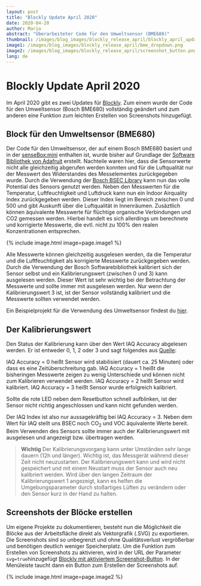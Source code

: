 ```yaml
---
layout: post
title: "Blockly Update April 2020"
date: 2020-04-20
author: Mario
abstract: "Überarbeiteter Code für den Umweltsensor (BME680)"
thumbnail: /images/blog_images/blockly_release_april/blockly_april_update.png
image1: /images/blog_images/blockly_release_april/bme_dropdown.png
image2: /images/blog_images/blockly_release_april/screenshot_button.png
lang: de
---
```

Blockly Update April 2020
============

Im April 2020 gibt es zwei Updates für [Blockly](https://blockly.sensebox.de). Zum einem wurde der Code für den Umweltsensor (Bosch BME680) vollständig geändert und zum anderen eine Funktion zum leichten Erstellen von Screenshots hinzugefügt. 

## Block für den Umweltsensor (BME680)



Der Code für den Umweltsensor, der auf einem Bosch BME680 basiert und in der [senseBox:mini](https://sensebox.kaufen/product/sensebox-mini) enthalten ist, wurde bisher auf Grundlage der [Software Bibliothek von Adafruit](https://github.com/adafruit/Adafruit_BME680) erstellt. Nachteile waren hier, dass die Sensorwerte nicht alle gleichzeitig abgerufen werden konnten und für die Luftqualität nur der Messwert des Widerstandes des Messelementes zurückgegeben wurde. Durch die Verwendung der [Bosch BSEC Library](https://github.com/BoschSensortec/BSEC-Arduino-library/) kann nun das volle Potential des Sensors genutzt werden. Neben den Messwerten für die Temperatur, Luftfeuchtigkeit und Luftdruck kann nun ein Indoor Airquality Index zurückgegeben werden. Dieser Index liegt im Bereich zwischen 0 und 500 und gibt Auskunft über die Luftqualität in Innenräumen. Zusäztlich können äquivalente Messwerte für flüchtige organische Verbindungen und CO2 gemessen werden. Hierbei handelt es sich allerdings um berechnete und korrigierte Messwerte, die evtl. nicht zu 100% den realen Konzentrationen entsprechen. 

{% include image.html image=page.image1 %}

Alle Messwerte können gleichzeitig ausgelesen werden, da die Temperatur und die Luftfeuchtigkeit als korrigierte Messwerte zurückgegeben werden. Durch die Verwendung der Bosch Softwarebibliothek kalibriert sich der Sensor selbst und ein Kalibrierungswert (zwischen 0 und 3) kann ausgelesen werden. Dieser Wert ist sehr wichtig bei der Betrachtung der Messwerte und sollte immer mit ausgelesen werden. Nur wenn der Kalibrierungswert 3 ist, ist der Sensor vollständig kalibriert und die Messwerte sollten verwendet werden. 

Ein Beispielprojekt für die Verwendung des Umweltsensor findest du [hier](/projects/de/2020-04-05-Innenraumluftqualitaet-station).

## Der Kalibrierungswert

Den Status der Kalibrierung kann über den Wert IAQ Accuracy abgelesen werden. Er ist entweder 0, 1, 2 oder 3 und sagt folgendes aus [Quelle](https://community.bosch-sensortec.com/t5/Question-and-answers/What-does-the-IAQ-accuracy-mean-in-BSEC/qaq-p/5935):

IAQ Accuracy = 0 heißt Sensor wird stabilisiert (dauert ca. 25 Minuten) oder dass es eine Zeitüberschreitung gab. 
IAQ Accuracy = 1 heißt die bisheringen Messwerte zeigen zu wenig Unterschiede und können nicht zum Kalibrieren verwendet werden. 
IAQ Accuracy = 2 heißt Sensor wird kalibriert.
IAQ Accuracy = 3 heißt Sensor wurde erfolgreich kalibriert.

Sollte die rote LED neben dem Resetbutton schnell aufblinken, ist der Sensor nicht richtig angeschlossen und kann nicht gefunden werden. 

Der IAQ Index ist also nur aussagekräftig bei IAQ Accuracy = 3. Neben dem Wert für IAQ stellt uns BSEC noch CO<sub>2</sub> und VOC äquivalente Werte bereit. Beim Verwenden des Sensors sollte immer auch der Kalibrierungswert mit ausgelesen und angezeigt bzw. übertragen werden.

>**Wichtig** Der Kalibrierungsvorgang kann unter Umständen sehr lange dauern (12h und länger). Wichtig ist, das Messgerät während dieser Zeit nicht neuzustarten. Der Kalibrierungswert kann und wird nicht gespeichert und mit einem Neustart muss der Sensor auch neu kalibriert werden. Wird über den langen Zeitraum der Kalibrierungswert 1 angezeigt, kann es helfen die Umgebungsparameter durch stoßartiges Lüften zu verändern oder den Sensor kurz in der Hand zu halten. 


## Screenshots der Blöcke erstellen

Um eigene Projekte zu dokumentieren, besteht nun die Möglichkeit die Blöcke aus der Arbeitsfläche direkt als Vektorgrafik (.SVG) zu exportieren. Die Screenshots sind so unbegrenzt und ohne Qualitätsverlust vergrößerbar und benötigen deutlich weniger Speicherplatz. Um die Funktion zum Erstellen von Screenshots zu aktivieren, wird in der URL der Parameter `svg=true`hinzugefügt [Blockly mit aktiviertem Screenshot-Button](https://blockly.sensebox.de/ardublockly/?board=sensebox-mcu&lang=de&svg=true). In der Menüleiste taucht dann ein Button zum Erstellen der Screenshots auf. 

{% include image.html image=page.image2 %}

